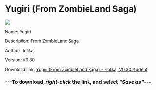 # Yugiri (From ZombieLand Saga)

<img src = "https://raw.githubusercontent.com/Arbiter1223/Daigaku-Gurashi-Custom-Students/master/Students/Files/Yugiri%20(From%20ZombieLand%20Saga).png">

Name: Yugiri

Description: From ZombieLand Saga

Author: -lolika

Version: V0.30

Download link: <a href="https://raw.githubusercontent.com/Arbiter1223/Daigaku-Gurashi-Custom-Students/master/Students/Files/Yugiri%20(From%20ZombieLand%20Saga)%20-%20-lolika%2C%20V0.30.student">Yugiri (From ZombieLand Saga) - -lolika, V0.30.student</a>

### ---**To download, _right-click_ the link, and select _"Save as"_**---
